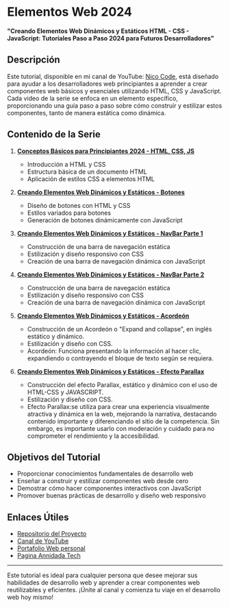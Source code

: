# Elementos Web 2024
**"Creando Elementos Web Dinámicos y Estáticos HTML - CSS - JavaScript: Tutoriales Paso a Paso 2024 para Futuros Desarrolladores"**

## Descripción

Este tutorial, disponible en mi canal de YouTube: [Nico Code](https://www.youtube.com/@NicoCode-qt9ur), está diseñado para ayudar a los desarrolladores web principiantes a aprender a crear componentes web básicos y esenciales utilizando HTML, CSS y JavaScript. Cada video de la serie se enfoca en un elemento específico, proporcionando una guía paso a paso sobre cómo construir y estilizar estos componentes, tanto de manera estática como dinámica.

## Contenido de la Serie

1. **[Conceptos Básicos para Principiantes 2024 - HTML, CSS, JS](https://www.youtube.com/watch?v=pPI4F2XM9K0)**
    - Introducción a HTML y CSS
    - Estructura básica de un documento HTML
    - Aplicación de estilos CSS a elementos HTML

2. **[Creando Elementos Web Dinámicos y Estáticos - Botones](https://www.youtube.com/watch?v=QKnStFE2jPU&t=7s)**
    - Diseño de botones con HTML y CSS
    - Estilos variados para botones
    - Generación de botones dinámicamente con JavaScript

3. **[Creando Elementos Web Dinámicos y Estáticos - NavBar Parte 1](https://www.youtube.com/watch?v=q-WfxeM3j1w)**
    - Construcción de una barra de navegación estática
    - Estilización y diseño responsivo con CSS
    - Creación de una barra de navegación dinámica con JavaScript

4. **[Creando Elementos Web Dinámicos y Estáticos - NavBar Parte 2](https://www.youtube.com/watch?v=f_t-EFMfsfE)**
    - Construcción de una barra de navegación estática
    - Estilización y diseño responsivo con CSS
    - Creación de una barra de navegación dinámica con JavaScript

5. **[Creando Elementos Web Dinámicos y Estáticos - Acordeón](https://www.youtube.com/watch?v=xMjfp4eor8Y)**
    - Construcción de un Acordeón o "Expand and collapse", en inglés estático y dinámico.
    - Estilización y diseño con CSS.
    - Acordeón: Funciona presentando la información al hacer clic, expandiendo o contrayendo el bloque de texto según se requiera.

6. **[Creando Elementos Web Dinámicos y Estáticos - Efecto Parallax](https:)**
    - Construcción del efecto Parallax, estático y dinámico con el uso de HTML-CSS y JAVASCRIPT.
    - Estilización y diseño con CSS.
    - Efecto Parallax:se utiliza para crear una experiencia visualmente atractiva y dinámica en la web, mejorando la narrativa, destacando contenido importante y diferenciando el sitio de la competencia. Sin embargo, es importante usarlo con moderación y cuidado para no comprometer el rendimiento y la accesibilidad.

## Objetivos del Tutorial

- Proporcionar conocimientos fundamentales de desarrollo web
- Enseñar a construir y estilizar componentes web desde cero
- Demostrar cómo hacer componentes interactivos con JavaScript
- Promover buenas prácticas de desarrollo y diseño web responsivo

## Enlaces Útiles

- [Repositorio del Proyecto](https://github.com/mzadante/elementos_web_2024)
- [Canal de YouTube](https://www.youtube.com/@NicoCode-qt9ur)
- [Portafolio Web personal](https://portfolio-dante-martinez.netlify.app/)
- [Pagina Annidada Tech](https://www.annidada.com.ar/)


---

Este tutorial es ideal para cualquier persona que desee mejorar sus habilidades de desarrollo web y aprender a crear componentes web reutilizables y eficientes. ¡Únite al canal y comienza tu viaje en el desarrollo web hoy mismo!
